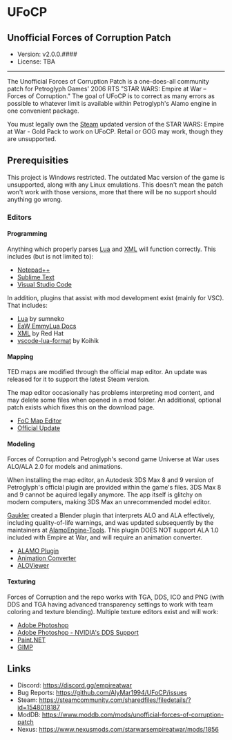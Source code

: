 # UFoCP
## Unofficial Forces of Corruption Patch
- Version: v2.0.0.####
- License: TBA
---
The Unofficial Forces of Corruption Patch is a one-does-all community patch for Petroglyph Games' 2006 RTS "STAR WARS: Empire at War – Forces of Corruption."  The goal of UFoCP is to correct as many errors as possible to whatever limit is available within Petroglyph's Alamo engine in one convenient package.

You must legally own the [Steam](https://store.steampowered.com/app/32470/STAR_WARS_Empire_at_War__Gold_Pack/) updated version of the STAR WARS: Empire at War - Gold Pack to work on UFoCP.  Retail or GOG may work, though they are unsupported.

## Prerequisities
This project is Windows restricted.  The outdated Mac version of the game is unsupported, along with any Linux emulations.  This doesn't mean the patch won't work with those versions, more that there will be no support should anything go wrong.

### Editors
#### Programming
Anything which properly parses [Lua](https://www.lua.org/) and [XML](https://www.w3.org/xml) will function correctly.  This includes (but is not limited to):
- [Notepad++](https://notepad-plus-plus.org/)
- [Sublime Text](https://www.sublimetext.com/)
- [Visual Studio Code](https://code.visualstudio.com/)

In addition, plugins that assist with mod development exist (mainly for VSC).  That includes:
- [Lua](https://marketplace.visualstudio.com/items?itemName=sumneko.lua) by sumneko
- [EaW EmmyLua Docs](https://github.com/AlamoEngine-Tools/eaw-emmyluadoc)
- [XML](https://marketplace.visualstudio.com/items?itemName=redhat.vscode-xml) by Red Hat
- [vscode-lua-format](https://marketplace.visualstudio.com/items?itemName=Koihik.vscode-lua-format) by Koihik

#### Mapping
TED maps are modified through the official map editor.  An update was released for it to support the latest Steam version.

The map editor occasionally has problems interpreting mod content, and may delete some files when opened in a mod folder.  An additional, optional patch exists which fixes this on the download page.
- [FoC Map Editor](https://modtools.petrolution.net/tools/MapEditor)
- [Official Update](http://www.petroglyphgames.com/eawmodtool/)

#### Modeling
Forces of Corruption and Petroglyph's second game Universe at War uses ALO/ALA 2.0 for models and animations.

When installing the map editor, an Autodesk 3DS Max 8 and 9 version of Petroglyph's official plugin are provided within the game's files.  3DS Max 8 and 9 cannot be aquired legally anymore.  The app itself is glitchy on modern computers, making 3DS Max an unrecommended model editor.

[Gaukler](https://github.com/Gaukler) created a Blender plugin that interprets ALO and ALA effectively, including quality-of-life warnings, and was updated subsequently by the maintainers at [AlamoEngine-Tools](https://github.com/AlamoEngine-Tools).  This plugin DOES NOT support ALA 1.0 included with Empire at War, and will require an animation converter.
- [ALAMO Plugin](https://github.com/AlamoEngine-Tools/Mirror-Blender-Alamo-Plugin)
- [Animation Converter](https://modtools.petrolution.net/tools/AnimationConverter)
- [ALOViewer](http://modtools.petrolution.net/tools/AloViewer)

#### Texturing
Forces of Corruption and the repo works with TGA, DDS, ICO and PNG (with DDS and TGA having advanced transparency settings to work with team coloring and texture blending).  Multiple texture editors exist and will work:
- [Adobe Photoshop](https://www.adobe.com/products/photoshop.html)
- [Adobe Photoshop - NVIDIA's DDS Support](https://developer.nvidia.com/nvidia-texture-tools-exporter)
- [Paint.NET](https://www.getpaint.net/)
- [GIMP](https://www.gimp.org/)

## Links
- Discord: https://discord.gg/empireatwar
- Bug Reports: https://github.com/AlyMar1994/UFoCP/issues
- Steam: https://steamcommunity.com/sharedfiles/filedetails/?id=1548018187
- ModDB: https://www.moddb.com/mods/unofficial-forces-of-corruption-patch
- Nexus: https://www.nexusmods.com/starwarsempireatwar/mods/1856
